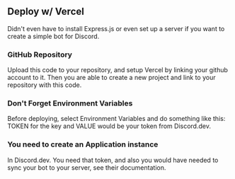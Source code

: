 ## Deploy w/ Vercel
Didn't even have to install Express.js or even set up a server if you want to create a simple bot for Discord.

### GitHub Repository
Upload this code to your repository, and setup Vercel by linking your github account to it. Then you are able to create a new project and link to your repository with this code.

### Don't Forget Environment Variables
Before deploying, select Environment Variables and do something like this: TOKEN for the key and VALUE would be your token from Discord.dev.

### You need to create an Application instance
In Discord.dev. You need that token, and also you would have needed to sync your bot to your server, see their documentation.